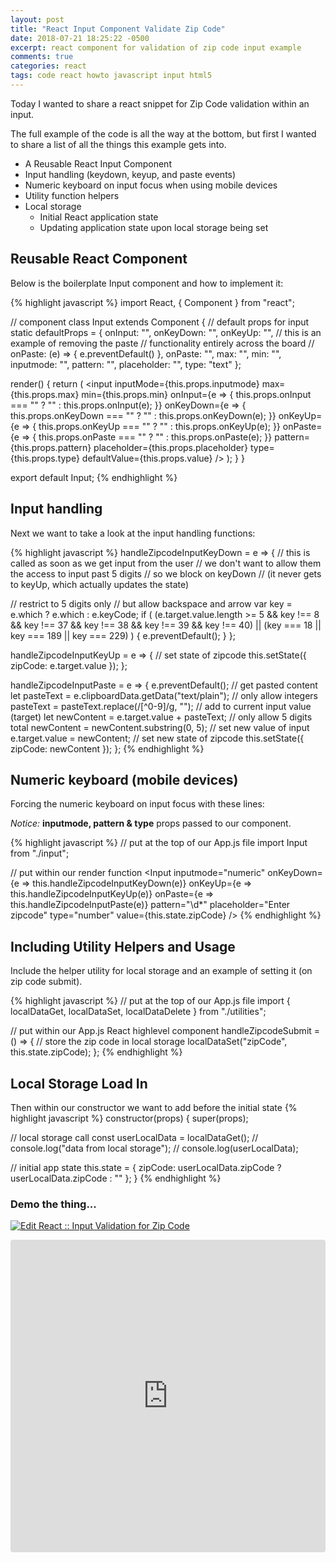 ```yaml
---
layout: post
title: "React Input Component Validate Zip Code"
date: 2018-07-21 18:25:22 -0500
excerpt: react component for validation of zip code input example
comments: true
categories: react
tags: code react howto javascript input html5
---
```

Today I wanted to share a react snippet for Zip Code validation within an input.

The full example of the code is all the way at the bottom, but first I wanted to share a list of all the things this example gets into.

* A Reusable React Input Component
* Input handling (keydown, keyup, and paste events)
* Numeric keyboard on input focus when using mobile devices
* Utility function helpers
* Local storage
  * Initial React application state
  * Updating application state upon local storage being set

## Reusable React Component

Below is the boilerplate Input component and how to implement it:

{% highlight javascript %}
import React, { Component } from "react";

// component
class Input extends Component {
  // default props for input
  static defaultProps = {
    onInput: "",
    onKeyDown: "",
    onKeyUp: "",
    // this is an example of removing the paste
    // functionality entirely across the board
    // onPaste: (e) => { e.preventDefault() },
    onPaste: "",
    max: "",
    min: "",
    inputmode: "",
    pattern: "",
    placeholder: "",
    type: "text"
  };

  render() {
    return (
      <input
        inputMode={this.props.inputmode}
        max={this.props.max}
        min={this.props.min}
        onInput={e => {
          this.props.onInput === "" ? "" : this.props.onInput(e);
        }}
        onKeyDown={e => {
          this.props.onKeyDown === "" ? "" : this.props.onKeyDown(e);
        }}
        onKeyUp={e => {
          this.props.onKeyUp === "" ? "" : this.props.onKeyUp(e);
        }}
        onPaste={e => {
          this.props.onPaste === "" ? "" : this.props.onPaste(e);
        }}
        pattern={this.props.pattern}
        placeholder={this.props.placeholder}
        type={this.props.type}
        defaultValue={this.props.value}
      />
    );
  }
}

export default Input;
{% endhighlight %}


## Input handling

Next we want to take a look at the input handling functions:

{% highlight javascript %}
handleZipcodeInputKeyDown = e => {
  // this is called as soon as we get input from the user
  // we don't want to allow them the access to input past 5 digits
  // so we block on keyDown
  // (it never gets to keyUp, which actually updates the state)

  // restrict to 5 digits only
  // but allow backspace and arrow
  var key = e.which ? e.which : e.keyCode;
  if (
    (e.target.value.length >= 5 &&
      key !== 8 &&
      key !== 37 &&
      key !== 38 &&
      key !== 39 &&
      key !== 40) ||
    (key === 18 || key === 189 || key === 229)
  ) {
    e.preventDefault();
  }
};

handleZipcodeInputKeyUp = e => {
  // set state of zipcode
  this.setState({
    zipCode: e.target.value
  });
};

handleZipcodeInputPaste = e => {
  e.preventDefault();
  // get pasted content
  let pasteText = e.clipboardData.getData("text/plain");
  // only allow integers
  pasteText = pasteText.replace(/[^0-9]/g, "");
  // add to current input value (target)
  let newContent = e.target.value + pasteText;
  // only allow 5 digits total
  newContent = newContent.substring(0, 5);
  // set new value of input
  e.target.value = newContent;
  // set new state of zipcode
  this.setState({
    zipCode: newContent
  });
};
{% endhighlight %}


## Numeric keyboard (mobile devices)
Forcing the numeric keyboard on input focus with these lines:

*Notice:* **inputmode, pattern & type** props passed to our component.

{% highlight javascript %}
// put at the top of our App.js file
import Input from "./input";

// put within our render function
<Input
  inputmode="numeric"
  onKeyDown={e => this.handleZipcodeInputKeyDown(e)}
  onKeyUp={e => this.handleZipcodeInputKeyUp(e)}
  onPaste={e => this.handleZipcodeInputPaste(e)}
  pattern="\d*"
  placeholder="Enter zipcode"
  type="number"
  value={this.state.zipCode}
/>
{% endhighlight %}

## Including Utility Helpers and Usage

Include the helper utility for local storage and an example of setting it (on zip code submit).

{% highlight javascript %}
// put at the top of our App.js file
import { localDataGet, localDataSet, localDataDelete } from "./utilities";

// put within our App.js React highlevel component
handleZipcodeSubmit = () => {
  // store the zip code in local storage
  localDataSet("zipCode", this.state.zipCode);
};
{% endhighlight %}

## Local Storage Load In
Then within our constructor we want to add before the initial state
{% highlight javascript %}
constructor(props) {
  super(props);

  // local storage call
  const userLocalData = localDataGet();
  // console.log("data from local storage");
  // console.log(userLocalData);

  // initial app state
  this.state = {
    zipCode: userLocalData.zipCode ? userLocalData.zipCode : ""
  };
}
{% endhighlight %}

### Demo the thing...

[![Edit React :: Input Validation for Zip Code](https://codesandbox.io/static/img/play-codesandbox.svg)](https://codesandbox.io/s/6x909zp3w?autoresize=1&hidenavigation=1&view=preview)

<iframe title="example of input validation code with codesandbox.io" src="https://codesandbox.io/embed/6x909zp3w?autoresize=1&hidenavigation=1&view=preview" style="width:100%; height:500px; border:0; border-radius: 4px; overflow:hidden;" sandbox="allow-modals allow-forms allow-popups allow-scripts allow-same-origin"></iframe>

